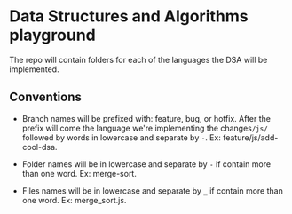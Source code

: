 # Data Structures and Algorithms playground

The repo will contain folders for each of the languages the DSA will be implemented.

## Conventions
- Branch names will be prefixed with: feature, bug, or hotfix. After the prefix will come the language we're implementing the changes`/js/` followed by words in lowercase and separate by `-`. Ex: feature/js/add-cool-dsa.

- Folder names will be in lowercase and separate by `-` if contain more than one word. Ex: merge-sort.

- Files names will be in lowercase and separate by `_` if contain more than one word. Ex: merge_sort.js.
